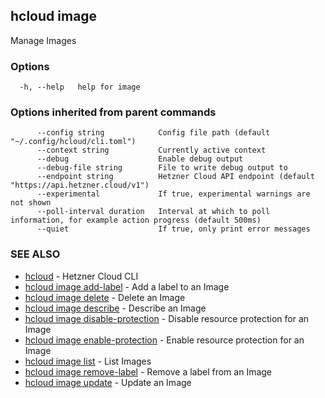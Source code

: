## hcloud image

Manage Images

### Options

```
  -h, --help   help for image
```

### Options inherited from parent commands

```
      --config string            Config file path (default "~/.config/hcloud/cli.toml")
      --context string           Currently active context
      --debug                    Enable debug output
      --debug-file string        File to write debug output to
      --endpoint string          Hetzner Cloud API endpoint (default "https://api.hetzner.cloud/v1")
      --experimental             If true, experimental warnings are not shown
      --poll-interval duration   Interval at which to poll information, for example action progress (default 500ms)
      --quiet                    If true, only print error messages
```

### SEE ALSO

* [hcloud](hcloud.md)	 - Hetzner Cloud CLI
* [hcloud image add-label](hcloud_image_add-label.md)	 - Add a label to an Image
* [hcloud image delete](hcloud_image_delete.md)	 - Delete an Image
* [hcloud image describe](hcloud_image_describe.md)	 - Describe an Image
* [hcloud image disable-protection](hcloud_image_disable-protection.md)	 - Disable resource protection for an Image
* [hcloud image enable-protection](hcloud_image_enable-protection.md)	 - Enable resource protection for an Image
* [hcloud image list](hcloud_image_list.md)	 - List Images
* [hcloud image remove-label](hcloud_image_remove-label.md)	 - Remove a label from an Image
* [hcloud image update](hcloud_image_update.md)	 - Update an Image
